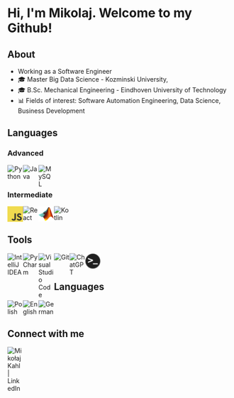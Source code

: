 # Hi, I'm Mikolaj. Welcome to my Github!

## About
- Working as a Software Engineer
- 🎓 Master Big Data Science - Kozminski University,
- 🎓 B.Sc. Mechanical Engineering - Eindhoven University of Technology
- 📊 Fields of interest: Software Automation Engineering, Data Science, Business Development

## Languages

### Advanced
[<img align="left" alt="Python" width="35px" src="https://www.svgrepo.com/show/376344/python.svg" />][python]
[<img align="left" alt="Java" width="35px" src="https://cdn.iconscout.com/icon/free/png-256/java-60-1174953.png" />][java]
[<img align="left" alt="MySQL" width="35px" src="https://thevideoanalyst.com/wp-content/uploads/2020/12/mysql.png" />][mysql]

<br/>
<br/>

### Intermediate
[<img align="left" alt="JavaScript" width="35px" src="https://raw.githubusercontent.com/github/explore/80688e429a7d4ef2fca1e82350fe8e3517d3494d/topics/javascript/javascript.png" />][javascript]
[<img align="left" alt="React" width="35px" src="https://upload.wikimedia.org/wikipedia/commons/thumb/a/a7/React-icon.svg/2300px-React-icon.svg.png" />][react]
[<img align="left" alt="Matlab" width="35px" src="https://raw.githubusercontent.com/github/explore/80688e429a7d4ef2fca1e82350fe8e3517d3494d/topics/matlab/matlab.png" />][matlab]
[<img align="left" alt="Kotlin" width="35px" src="https://upload.wikimedia.org/wikipedia/commons/7/74/Kotlin_Icon.png" />][kotlin]

<br/>
<br/>

## Tools
[<img align="left" alt="IntelliJ IDEA" width="35px" src="https://encrypted-tbn0.gstatic.com/images?q=tbn:ANd9GcQZHQE89O5n7JuJZLQE3MCBysxZx3Y-JMiSGQ&s" />][intellij]
[<img align="left" alt="PyCharm" width="35px" src="https://upload.wikimedia.org/wikipedia/commons/thumb/1/1d/PyCharm_Icon.svg/1200px-PyCharm_Icon.svg.png" />][pycharm]
[<img align="left" alt="Visual Studio Code" width="35px" src="https://upload.wikimedia.org/wikipedia/commons/thumb/9/9a/Visual_Studio_Code_1.35_icon.svg/2048px-Visual_Studio_Code_1.35_icon.svg.png" />][vscode]
<img align="left" alt="Git" width="35px" src="https://git-scm.com/images/logos/downloads/Git-Icon-1788C.png" />
<img align="left" alt="ChatGPT" width="35px" src="https://upload.wikimedia.org/wikipedia/commons/0/04/ChatGPT_logo.svg" />
<img align="left" alt="Terminal" width="35px" src="https://raw.githubusercontent.com/github/explore/80688e429a7d4ef2fca1e82350fe8e3517d3494d/topics/terminal/terminal.png" />

<br/>
<br/>

[java]: https://www.java.com/
[python]: https://www.python.org/
[mysql]: https://www.mysql.com/
[javascript]: https://developer.mozilla.org/en-US/docs/Web/JavaScript
[react]: https://reactjs.org/
[matlab]: https://www.mathworks.com/products/matlab.html
[kotlin]: https://kotlinlang.org/
[intellij]: https://www.jetbrains.com/idea/
[pycharm]: https://www.jetbrains.com/pycharm/
[vscode]: https://code.visualstudio.com/
[git]: https://git-scm.com/
[chatgpt]: https://www.openai.com/chatgpt

## Languages
<img align="left" alt="Polish" width="35px" src="https://cdn-icons-png.flaticon.com/512/197/197529.png" />
<img align="left" alt="English" width="35px" src="https://cdn-icons-png.flaticon.com/512/197/197374.png" />
<img align="left" alt="German" width="35px" src="https://cdn-icons-png.flaticon.com/512/197/197571.png" />

<br/>
<br/>

## Connect with me
[linkedin]: https://www.linkedin.com/in/mikolaj-kahl/
[<img align="left" alt="Mikołaj Kahl | LinkedIn" width="35px" src="https://cdn-icons-png.flaticon.com/512/174/174857.png" />][linkedin]

